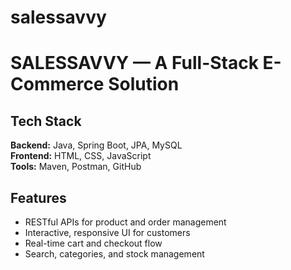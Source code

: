 # salessavvy

# SALESSAVVY — A Full-Stack E-Commerce Solution

## Tech Stack
**Backend:** Java, Spring Boot, JPA, MySQL  
**Frontend:** HTML, CSS, JavaScript  
**Tools:** Maven, Postman, GitHub

## Features
- RESTful APIs for product and order management  
- Interactive, responsive UI for customers  
- Real-time cart and checkout flow  
- Search, categories, and stock management  

